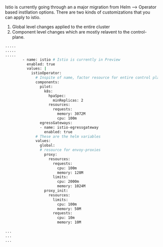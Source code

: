 Istio is currently going through an a major migration from Helm --> Operator based instllation options. There are two kinds of customizations that you can apply to istio. 
1. Global level changes applied to the entire cluster 
2. Component level changes which are mostly relavent to the control-plane.


```bash
.....
.....
.....
        - name: istio # Istio is currently in Preview
          enabled: true
          values: |
            istioOperator:
              # Inspite of name, factor resource for entire control plane  
              components:
                pilot:
                  k8s:
                    hpaSpec:
                      minReplicas: 2
                    resources:
                      requests:
                        memory: 3072M
                        cpu: 100m
                egressGateways:
                - name: istio-egressgateway
                  enabled: true
              # These are the helm variables
              values:
                global: 
                # resource for envoy-proxies 
                  proxy:
                    resources:
                      requests:
                        cpu: 100m
                        memory: 128M
                      limits:
                        cpu: 2000m
                        memory: 1024M
                  proxy_init:
                    resources:
                      limits:
                        cpu: 100m
                        memory: 50M
                      requests:
                        cpu: 10m
                        memory: 10M
                
...
...
...
```